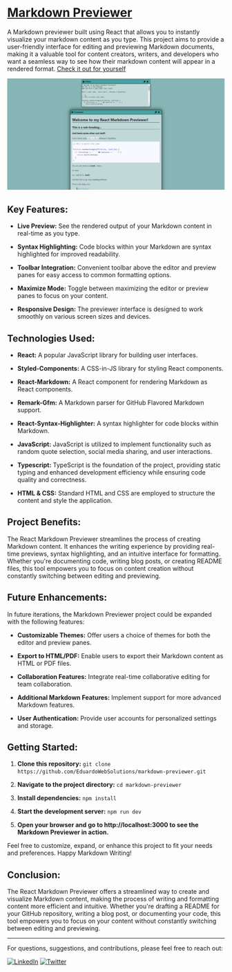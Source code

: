 # <a href="https://eduardowebsolutions.github.io/markdown-previewer/" target="_blank">Markdown Previewer</a>

A Markdown previewer built using React that allows you to instantly visualize your markdown content as you type. This project aims to provide a user-friendly interface for editing and previewing Markdown documents, making it a valuable tool for content creators, writers, and developers who want a seamless way to see how their markdown content will appear in a rendered format.
<a href="https://eduardowebsolutions.github.io/markdown-previewer/" target="_blank">Check it out for yourself</a>

![markdown-previewer-preview](https://github.com/EduardoWebSolutions/markdown-previewer/blob/main/display/markdown-previewer-preview.png)

## Key Features:

- **Live Preview:** See the rendered output of your Markdown content in real-time as you type.
  
- **Syntax Highlighting:** Code blocks within your Markdown are syntax highlighted for improved readability.
  
- **Toolbar Integration:** Convenient toolbar above the editor and preview panes for easy access to common formatting options.

- **Maximize Mode:** Toggle between maximizing the editor or preview panes to focus on your content.
  
- **Responsive Design:** The previewer interface is designed to work smoothly on various screen sizes and devices.

## Technologies Used:

- **React:** A popular JavaScript library for building user interfaces.
  
- **Styled-Components:** A CSS-in-JS library for styling React components.
  
- **React-Markdown:** A React component for rendering Markdown as React components.
  
- **Remark-Gfm:** A Markdown parser for GitHub Flavored Markdown support.
  
- **React-Syntax-Highlighter:** A syntax highlighter for code blocks within Markdown.

- **JavaScript:** JavaScript is utilized to implement functionality such as random quote selection, social media sharing, and user interactions.

- **Typescript:** TypeScript is the foundation of the project, providing static typing and enhanced development efficiency while ensuring code quality and correctness.

- **HTML & CSS:** Standard HTML and CSS are employed to structure the content and style the application.

## Project Benefits:

The React Markdown Previewer streamlines the process of creating Markdown content. It enhances the writing experience by providing real-time previews, syntax highlighting, and an intuitive interface for formatting. Whether you're documenting code, writing blog posts, or creating README files, this tool empowers you to focus on content creation without constantly switching between editing and previewing.

## Future Enhancements:
In future iterations, the Markdown Previewer project could be expanded with the following features:

- **Customizable Themes:** Offer users a choice of themes for both the editor and preview panes.
  
- **Export to HTML/PDF:** Enable users to export their Markdown content as HTML or PDF files.
  
- **Collaboration Features:** Integrate real-time collaborative editing for team collaboration.
  
- **Additional Markdown Features:** Implement support for more advanced Markdown features.
  
- **User Authentication:** Provide user accounts for personalized settings and storage.


## Getting Started:

1. **Clone this repository:** ` git clone https://github.com/EduardoWebSolutions/markdown-previewer.git `

1. **Navigate to the project directory:** ` cd markdown-previewer `

1. **Install dependencies:** ` npm install `

1. **Start the development server:** ` npm run dev `

1. **Open your browser and go to http://localhost:3000 to see the Markdown Previewer in action.**
   
Feel free to customize, expand, or enhance this project to fit your needs and preferences. Happy Markdown Writing!

## Conclusion:

The React Markdown Previewer offers a streamlined way to create and visualize Markdown content, making the process of writing and formatting content more efficient and intuitive. Whether you're drafting a README for your GitHub repository, writing a blog post, or documenting your code, this tool empowers you to focus on your content without constantly switching between editing and previewing.

---

For questions, suggestions, and contributions, please feel free to reach out:

[![LinkedIn](https://img.shields.io/badge/LinkedIn-0077B5?style=for-the-badge&logo=linkedin&logoColor=white)](https://www.linkedin.com/in/EduardoWebSolutions/)
[![Twitter](https://img.shields.io/badge/Twitter-1DA1F2?style=for-the-badge&logo=twitter&logoColor=white)](https://twitter.com/EduardoWebSlt)

